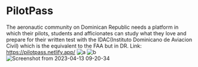 # PilotPass

The aeronautic community on Dominican Republic needs a platform in which their pilots, students and afficionates can study what they love and prepare for their written test with the IDAC(Instituto Dominicano de Aviacion Civil) which is the equivalent to the FAA but in DR.
Link: https://pilotpass.netlify.app/
![a](https://user-images.githubusercontent.com/79234293/231771609-b7b814ab-d720-4e56-9fe6-3d9e3b250d07.png)
![b](https://user-images.githubusercontent.com/79234293/231771643-1c9de90d-591b-4c78-a0da-2dd92d221e8c.png)
![Screenshot from 2023-04-13 09-20-34](https://user-images.githubusercontent.com/79234293/231771661-5b99f7d1-d1aa-4588-95e2-ac1d7d31ecf8.png)
